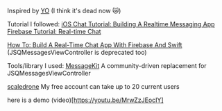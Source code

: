 Inspired by [YO](http://www.justyo.co/) (I think it's dead now 😿)

Tutorial I followed:
[iOS Chat Tutorial: Building A Realtime Messaging App](https://www.scaledrone.com/blog/ios-chat-tutorial/)
[Firebase Tutorial: Real-time Chat](https://www.raywenderlich.com/5359-firebase-tutorial-real-time-chat)

[How To: Build A Real-Time Chat App With Firebase And Swift](https://learnappmaking.com/chat-app-ios-firebase-swift-xcode/)
(JSQMessagesViewController is deprecated too)








Tools/library  I used:
[MessageKit](https://github.com/MessageKit/MessageKit)
A community-driven replacement for JSQMessagesViewController














[scaledrone](https://www.scaledrone.com/)
My free account can take up to 20 current users 



here is a demo (video)[https://youtu.be/MrwZzJEocIY]

